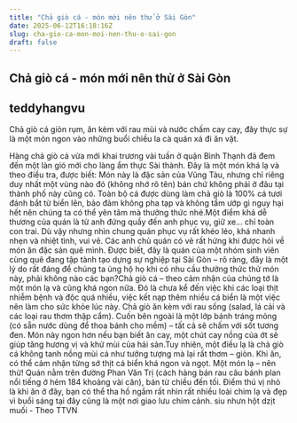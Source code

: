```yaml
---
title: "Chả giò cá - món mới nên thử ở Sài Gòn"
date: 2025-06-12T16:18:16Z
slug: cha-gio-ca-mon-moi-nen-thu-o-sai-gon
draft: false
---
```


## Chả giò cá - món mới nên thử ở Sài Gòn

## teddyhangvu

Chả giò cá giòn rụm, ăn kèm với rau mùi và nước chấm cay cay, đây thực sự là một món ngon vào những buổi chiều la cà quán xá đi ăn vặt.

Hàng chả giò cá vừa mới khai trương vài tuần ở quận Bình Thạnh đã đem đến một làn gió mới cho làng ẩm thực Sài thành. Đây là một món khá lạ và theo điều tra, được biết: Món này là đặc sản của Vũng Tàu, nhưng chỉ riêng duy nhất một vùng nào đó (không nhớ rõ tên) bán chứ không phải ở đâu tại thành phố này cũng có. Toàn bộ cá được dùng làm chả giò là 100% cá tươi đánh bắt từ biển lên, bảo đảm không pha tạp và không tẩm ướp gì nguy hại hết nên chúng ta có thể yên tâm mà thưởng thức nhé.Một điểm khá dễ thương của quán là từ anh đứng quầy đến anh phục vụ, giữ xe… chỉ toàn con trai. Dù  vậy nhưng nhìn chung quán phục vụ rất khéo léo, khá nhanh nhẹn và nhiệt tình, vui vẻ. Các anh chủ quán có vẻ rất hứng khi được hỏi về món ăn đặc sản quê mình. Được biết, đây là quán của một nhóm sinh viên cùng quê đang tập tành tạo dựng sự nghiệp tại Sài Gòn – rõ ràng, đây là một lý do rất đáng để chúng ta ủng hộ họ khi có nhu cầu thưởng thức thử món này, phải không nào các bạn?Chả giò cá – theo cảm nhận của chúng tớ là một món lạ và cũng khá ngon nữa. Đó là chưa kể đến việc khi các loại thịt nhiễm bệnh và độc quá nhiều, việc kết nạp thêm nhiều cá biển là một việc nên làm cho sức khỏe lúc này. Chả giò ăn kèm với rau sống (salad, lá cải và các loại rau thơm thập cẩm). Cuốn bên ngoài là một lớp bánh tráng mỏng (có sẵn nước dùng để thoa bánh cho mềm) – tất cả sẽ chấm với sốt tương đen. Món này ngon hơn nếu bạn biết ăn cay, một chút cay nồng của ớt sẽ giúp tăng hương vị và khử mùi của hải sản.Tuy nhiên, một điều lạ là chả giò cá không tanh nồng mùi cá như tưởng tượng mà lại rất thơm – giòn. Khi ăn, có thể cảm nhận từng sớ thịt cá biển khá ngon và ngọt. Một món lạ – nên thử!
Quán nằm trên đường Phan Văn Trị (cách hàng bán rau câu bánh plan nổi tiếng ở hẻm 184 khoảng vài căn), bán từ chiều đến tối. Điểm thú vị nhỏ là khi ăn ở đây, bạn có thể tha hồ ngắm rất nhìn rất nhiều loài chim lạ và đẹp vì buổi sáng tại đây cũng là một nơi giao lưu chim cảnh. 
siu nhưn hột dzịt muối - Theo TTVN
